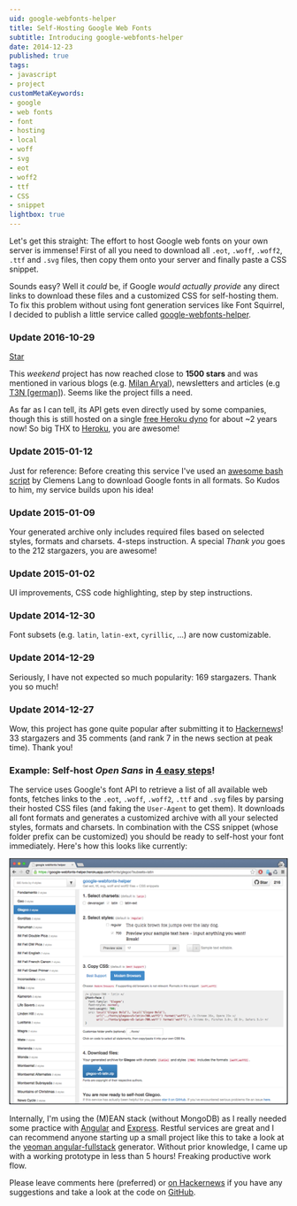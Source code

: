 ```yaml
---
uid: google-webfonts-helper
title: Self-Hosting Google Web Fonts
subtitle: Introducing google-webfonts-helper
date: 2014-12-23
published: true
tags:
- javascript
- project
customMetaKeywords:
- google
- web fonts
- font
- hosting
- local
- woff
- svg
- eot
- woff2
- ttf
- CSS
- snippet
lightbox: true
---
```


Let's get this straight: The effort to host Google web fonts on your own server is immense! First of all you need to download all `.eot`, `.woff`, `.woff2`, `.ttf` and `.svg` files, then copy them onto your server and finally paste a CSS snippet. 

Sounds easy? Well it *could* be, if Google *would actually provide* any direct links to download these files and a customized CSS for self-hosting them. To fix this problem without using font generation services like Font Squirrel, I decided to publish a little service called [google-webfonts-helper](https://google-webfonts-helper.herokuapp.com/fonts).

### Update 2016-10-29

<a class="github-button" href="https://github.com/majodev/google-webfonts-helper" data-style="mega" data-count-href="/majodev/google-webfonts-helper/stargazers" data-count-api="/repos/majodev/google-webfonts-helper#stargazers_count" data-count-aria-label="# stargazers on GitHub" aria-label="Star majodev/google-webfonts-helper on GitHub">Star</a>

This *weekend* project has now reached close to **1500 stars** and was mentioned in various blogs (e.g. [Milan Aryal](https://milanaryal.com/self-hosting-google-web-fonts/)), newsletters and articles (e.g [T3N [german]](http://t3n.de/news/google-fonts-selber-hosten-751438/)). Seems like the project fills a need. 

As far as I can tell, its API gets even directly used by some companies, though this is still hosted on a single [free Heroku dyno](https://www.heroku.com/pricing) for about ~2 years now! So big THX to [Heroku](https://www.heroku.com/), you are awesome!

### Update 2015-01-12

Just for reference: Before creating this service I've used an [awesome bash script](https://neverpanic.de/blog/2014/03/19/downloading-google-web-fonts-for-local-hosting/) by Clemens Lang to download Google fonts in all formats. So Kudos to him, my service builds upon his idea!

### Update 2015-01-09

Your generated archive only includes required files based on selected styles, formats and charsets. 4-steps instruction. A special *Thank you* goes to the 212 stargazers, you are awesome!

### Update 2015-01-02

UI improvements, CSS code highlighting, step by step instructions.

### Update 2014-12-30

Font subsets (e.g. `latin`, `latin-ext`, `cyrillic`, ...) are now customizable.

### Update 2014-12-29

Seriously, I have not expected so much popularity: 169 stargazers. Thank you so much!

### Update 2014-12-27

Wow, this project has gone quite popular after submitting it to [Hackernews](https://news.ycombinator.com/item?id=8802395)! 33 stargazers and 35 comments (and rank 7 in the news section at peak time). Thank you!

### Example: Self-host *Open Sans* in [4 easy steps](https://google-webfonts-helper.herokuapp.com/fonts/open-sans?subsets=latin)!

The service uses Google's font API to retrieve a list of all available web fonts, fetches links to the `.eot`, `.woff`, `.woff2`, `.ttf` and `.svg` files by parsing their hosted CSS files (and faking the `User-Agent` to get them). It downloads all font formats and generates a customized archive with all your selected styles, formats and charsets. In combination with the CSS snippet (whose folder prefix can be customized) you should be ready to self-host your font immediately. Here's how this looks like currently:

![google-webfonts-helper overview image](/static/apps/google-webfonts-helper/full_view.png)

Internally, I'm using the (M)EAN stack (without MongoDB) as I really needed some practice with [Angular](https://angularjs.org/) and [Express](http://expressjs.com/). Restful services are great and I can recommend anyone starting up a small project like this to take a look at the [yeoman angular-fullstack](https://github.com/DaftMonk/generator-angular-fullstack) generator. Without prior knowledge, I came up with a working prototype in less than 5 hours! Freaking productive work flow.

Please leave comments here (preferred) or [on Hackernews](https://news.ycombinator.com/item?id=8802395) if you have any suggestions and take a look at the code on [GitHub](https://github.com/majodev/google-webfonts-helper).

<!-- star github count loader... -->
<script async defer src="https://buttons.github.io/buttons.js"></script>